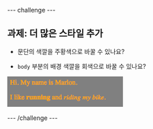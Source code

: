 \--- challenge \---

## 과제: 더 많은 스타일 추가

+ 문단의 색깔을 주황색으로 바꿀 수 있나요?

+ `body` 부분의 배경 색깔을 회색으로 바꿀 수 있나요?

![스크린샷](images/birthday-more-style.png)

\--- /challenge \---
